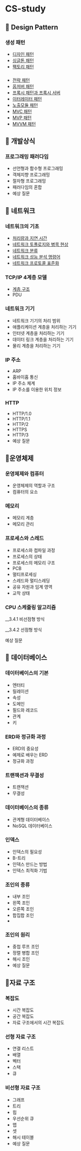 # CS-study


## 📌 Design Pattern

### 생성 패턴
- [디자인 패턴](https://www.notion.so/5ffa53d0e6184b57bcba70c1b1b2d51b)
- [싱글톤 패턴](https://www.notion.so/5ffa53d0e6184b57bcba70c1b1b2d51b)
- [팩토리 패턴](https://www.notion.so/5ffa53d0e6184b57bcba70c1b1b2d51b)

### 
- [전략 패턴](https://www.notion.so/5ffa53d0e6184b57bcba70c1b1b2d51b) 
- [옵저버 패턴](https://www.notion.so/5ffa53d0e6184b57bcba70c1b1b2d51b) 
- [프록시 패턴과 프록시 서버](https://www.notion.so/5ffa53d0e6184b57bcba70c1b1b2d51b) 
- [이터레이터 패턴](https://www.notion.so/5ffa53d0e6184b57bcba70c1b1b2d51b#a40f6c1bd2154772afdc7d9ee312b007)
- [노출모듈 패턴](https://www.notion.so/5ffa53d0e6184b57bcba70c1b1b2d51b)
- [MVC 패턴](https://www.notion.so/5ffa53d0e6184b57bcba70c1b1b2d51b)
- [MVP 패턴](https://www.notion.so/5ffa53d0e6184b57bcba70c1b1b2d51b#f2faa5c3adbb4ca092bbd0400451af30)
- [MVVM 패턴](https://www.notion.so/5ffa53d0e6184b57bcba70c1b1b2d51b#74d3eaefdb144b8094f5b57fd70b68de)



## 📌 개발상식

### 프로그래밍 패러다임
- 선언형과 함수형 프로그래밍
- 객체지향 프로그래밍
- 절차형 프로그래밍
- 패러다임의 혼합
- 예상 질문



## 📌 네트워크

### 네트워크의 기초
- [처리량과 지연 시간](https://www.notion.so/TCP-IP-4-68dac5bc54eb49f3af0fb5b0f674c33b)
- [네트워크 토폴로지와 병목 현상](https://www.notion.so/TCP-IP-4-68dac5bc54eb49f3af0fb5b0f674c33b)
- [네트워크 분류](https://www.notion.so/TCP-IP-4-68dac5bc54eb49f3af0fb5b0f674c33b)
- [네트워크 성능 분석 명령어](https://www.notion.so/TCP-IP-4-68dac5bc54eb49f3af0fb5b0f674c33b)
- [네트워크 프로토콜 표준화](https://www.notion.so/TCP-IP-4-68dac5bc54eb49f3af0fb5b0f674c33b)

### TCP/IP 4계층 모델
- [계층 구조](https://www.notion.so/TCP-IP-4-68dac5bc54eb49f3af0fb5b0f674c33b)
- PDU

### 네트워크 기기
- 네트워크 기기의 처리 범위
- 애플리케이션 계층을 처리하는 기기
- 인터넷 계층을 처리하는 기기
- 데이터 링크 계층을 처리하는 기기
- 물리 계층을 처리하는 기기

### IP 주소
- ARP
- 홉바이홉 통신
- IP 주소 체계
- IP 주소를 이용한 위치 정보

### HTTP
- HTTP/1.0
- HTTP/1.1
- HTTP/2
- HTTPS
- HTTP/3
- 예상 질문



## 📌운영체제

### 운영체제와 컴퓨터
- 운영체제의 역할과 구조
- 컴퓨터의 요소

### 메모리
- 메모리 계층
- 메모리 관리

### 프로세스와 스레드
- 프로세스와 컴파일 과정
- 프로세스의 상태
- 프로세스의 메모리 구조
- PCB
- 멀티프로세싱
- 스레드와 멀티스레딩
- 공유 자원과 임계 영역
- 교착 상태

### CPU 스케줄링 알고리즘

__3.4.1 비선점형 방식

__3.4.2 선점형 방식

예상 질문

## 📌 데이터베이스

### 데이터베이스의 기본
-  엔터티
-  릴레이션
-  속성
-  도메인
-  필드와 레코드
-  관계
-  키
### ERD와 정규화 과정
-  ERD의 중요성
-  예제로 배우는 ERD
-  정규화 과정
### 트랜잭션과 무결성
-  트랜잭션
-  무결성
### 데이터베이스의 종류
-  관계형 데이터베이스
-  NoSQL 데이터베이스

### 인덱스

-  인덱스의 필요성
-  B-트리
- 인덱스 만드는 방법
-  인덱스 최적화 기법

### 조인의 종류
-  내부 조인
-  왼쪽 조인
-  오른쪽 조인
-  합집합 조인
-  
### 조인의 원리
-  중첩 루프 조인
-  정렬 병합 조인
-  해시 조인
- 예상 질문


## 📌자료 구조

### 복잡도
-  시간 복잡도
-  공간 복잡도
-  자료 구조에서의 시간 복잡도

### 선형 자료 구조
-  연결 리스트
-  배열
- 벡터
- 스택
- 큐

### 비선형 자료 구조
- 그래프
- 트리
- 힙
- 우선순위 큐
- 맵
- 셋
- 해시 테이블
- 예상 질문
